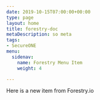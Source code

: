```yaml
---
date: 2019-10-15T07:00:00+00:00
type: page
layout: home
title: forestry-doc
metaDescription: so meta
tags:
- SecureONE
menu:
  sidenav:
    name: Forestry Menu Item
    weight: 4

---
```

Here is a new item from Forestry.io